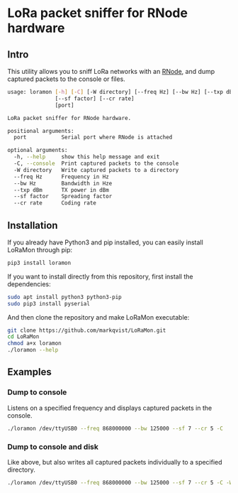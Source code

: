 # LoRa packet sniffer for RNode hardware

## Intro

This utility allows you to sniff LoRa networks with an [RNode](https://unsigned.io/projects/rnode/), and dump captured packets to the console or files.

```sh
usage: loramon [-h] [-C] [-W directory] [--freq Hz] [--bw Hz] [--txp dBm]
               [--sf factor] [--cr rate]
               [port]

LoRa packet sniffer for RNode hardware.

positional arguments:
  port           Serial port where RNode is attached

optional arguments:
  -h, --help     show this help message and exit
  -C, --console  Print captured packets to the console
  -W directory   Write captured packets to a directory
  --freq Hz      Frequency in Hz
  --bw Hz        Bandwidth in Hze
  --txp dBm      TX power in dBm
  --sf factor    Spreading factor
  --cr rate      Coding rate
```

## Installation

If you already have Python3 and pip installed, you can easily install LoRaMon through pip:

```sh
pip3 install loramon
```

If you want to install directly from this repository, first install the dependencies:

```sh
sudo apt install python3 python3-pip
sudo pip3 install pyserial
```

And then clone the repository and make LoRaMon executable:

```sh
git clone https://github.com/markqvist/LoRaMon.git
cd LoRaMon
chmod a+x loramon
./loramon --help
```

## Examples

### Dump to console

Listens on a specified frequency and displays captured packets in the console.

```sh
./loramon /dev/ttyUSB0 --freq 868000000 --bw 125000 --sf 7 --cr 5 -C
```

### Dump to console and disk

Like above, but also writes all captured packets individually to a specified directory.

```sh
./loramon /dev/ttyUSB0 --freq 868000000 --bw 125000 --sf 7 --cr 5 -C -W capturedir
```